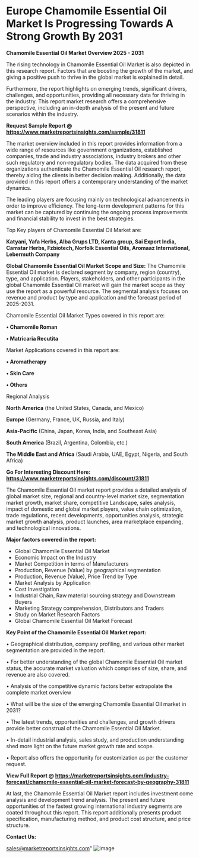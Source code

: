   # Europe Chamomile Essential Oil Market Is Progressing Towards A Strong Growth By 2031

<Strong> Chamomile Essential Oil Market Overview 2025 - 2031</strong>

The rising technology in Chamomile Essential Oil Market is also depicted in this research report. Factors that are boosting the growth of the market, and giving a positive push to thrive in the global market is explained in detail.

Furthermore, the report highlights on emerging trends, significant drivers, challenges, and opportunities, providing all necessary data for thriving in the industry. This report market research offers a comprehensive perspective, including an in-depth analysis of the present and future scenarios within the industry.

<strong>Request Sample Report @ <a href=https://www.marketreportsinsights.com/sample/31811>https://www.marketreportsinsights.com/sample/31811</a></strong>

The market overview included in this report provides information from a wide range of resources like government organizations, established companies, trade and industry associations, industry brokers and other such regulatory and non-regulatory bodies. The data acquired from these organizations authenticate the Chamomile Essential Oil research report, thereby aiding the clients in better decision making. Additionally, the data provided in this report offers a contemporary understanding of the market dynamics.

The leading players are focusing mainly on technological advancements in order to improve efficiency. The long-term development patterns for this market can be captured by continuing the ongoing process improvements and financial stability to invest in the best strategies.

Top Key players of Chamomile Essential Oil Market are:

<strong>Katyani, Yafa Herbs, Alba Grups LTD, Kanta group, Sai Export India, Camstar Herbs, Fzbiotech, Norfolk Essential Oils, Aromaaz International, Lebermuth Company</strong>

<strong><b>Global Chamomile Essential Oil Market Scope and Size:</b></strong>
The Chamomile Essential Oil market is declared segment by company, region (country), type, and application. Players, stakeholders, and other participants in the global Chamomile Essential Oil market will gain the market scope as they use the report as a powerful resource. The segmental analysis focuses on revenue and product by type and application and the forecast period of 2025-2031.

Chamomile Essential Oil Market Types covered in this report are:

<strong>• Chamomile Roman

• Matricaria Recutita</strong>

Market Applications covered in this report are:

<strong>• Aromatherapy

• Skin Care

• Others</strong> 

Regional Analysis

<strong>North America</strong> (the United States, Canada, and Mexico)

<strong>Europe</strong> (Germany, France, UK, Russia, and Italy)

<strong>Asia-Pacific</strong> (China, Japan, Korea, India, and Southeast Asia)

<strong>South America</strong> (Brazil, Argentina, Colombia, etc.)

<strong>The Middle East and Africa</strong> (Saudi Arabia, UAE, Egypt, Nigeria, and South Africa)

<strong>Go For Interesting Discount Here: <a href=https://www.marketreportsinsights.com/discount/31811>https://www.marketreportsinsights.com/discount/31811</a></strong>

The Chamomile Essential Oil market report provides a detailed analysis of global market size, regional and country-level market size, segmentation market growth, market share, competitive Landscape, sales analysis, impact of domestic and global market players, value chain optimization, trade regulations, recent developments, opportunities analysis, strategic market growth analysis, product launches, area marketplace expanding, and technological innovations.

<strong><b>Major factors covered in the report:</b></strong>
<ul>
  <li>Global Chamomile Essential Oil Market </li>
  <li>Economic Impact on the Industry</li>
  <li>Market Competition in terms of Manufacturers</li>
  <li>Production, Revenue (Value) by geographical segmentation</li>
  <li>Production, Revenue (Value), Price Trend by Type</li>
  <li>Market Analysis by Application</li>
  <li>Cost Investigation</li>
  <li>Industrial Chain, Raw material sourcing strategy and Downstream Buyers</li>
  <li>Marketing Strategy comprehension, Distributors and Traders</li>
  <li>Study on Market Research Factors</li>
  <li>Global Chamomile Essential Oil Market Forecast</li>
</ul>

<strong><b>Key Point of the Chamomile Essential Oil Market report:</b></strong>

• Geographical distribution, company profiling, and various other market segmentation are provided in the report.

• For better understanding of the global Chamomile Essential Oil market status, the accurate market valuation which comprises of size, share, and revenue are also covered.

• Analysis of the competitive dynamic factors better extrapolate the complete market overview

• What will be the size of the emerging Chamomile Essential Oil market in 2031?

• The latest trends, opportunities and challenges, and growth drivers provide better construal of the Chamomile Essential Oil Market.

• In-detail industrial analysis, sales study, and production understanding shed more light on the future market growth rate and scope.

• Report also offers the opportunity for customization as per the customer request.

<strong><b>View Full Report @ <a href=https://marketreportsinsights.com/industry-forecast/chamomile-essential-oil-market-forecast-by-geography-31811>https://marketreportsinsights.com/industry-forecast/chamomile-essential-oil-market-forecast-by-geography-31811</a></b></strong>


At last, the Chamomile Essential Oil Market report includes investment come analysis and development trend analysis. The present and future opportunities of the fastest growing international industry segments are coated throughout this report. This report additionally presents product specification, manufacturing method, and product cost structure, and price structure.

<strong>Contact Us:</strong>

sales@marketreportsinsights.com"
![image](https://github.com/user-attachments/assets/b10fb5f4-f485-4d0a-a4ea-56e16436e509)
